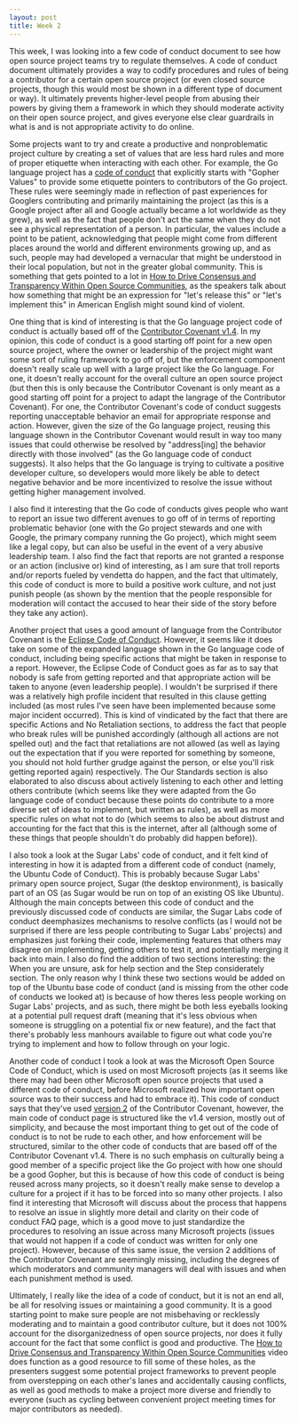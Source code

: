 ```yaml
---
layout: post
title: Week 2
---
```


This week, I was looking into a few code of conduct document to see how open source project teams try to regulate themselves. A code of conduct document ultimately provides a way to codify procedures and rules of being a contributor for a certain open source project (or even closed source projects, though this would most be shown in a different type of document or way). It ultimately prevents higher-level people from abusing their powers by giving them a framework in which they should moderate activity on their open source project, and gives everyone else clear guardrails in what is and is not appropriate activity to do online.
<!--more-->

Some projects want to try and create a productive and nonproblematic project culture by creating a set of values that are less hard rules and more of proper etiquette when interacting with each other. For example, the Go language project has a [code of conduct](https://go.dev/conduct) that explicitly starts with "Gopher Values" to provide some etiquette pointers to contributors of the Go project. These rules were seemingly made in reflection of past experiences for Googlers contributing and primarily maintaining the project (as this is a Google project after all and Google actually became a lot worldwide as they grew), as well as the fact that people don't act the same when they do not see a physical representation of a person. In particular, the values include a point to be patient, acknowledging that people might come from different places around the world and different environments growing up, and as such, people may had developed a vernacular that might be understood in their local population, but not in the greater global community. This is something that gets pointed to a lot in [How to Drive Consensus and Transparency Within Open Source Communities](https://www.youtube.com/watch?v=ZYwTDNA3Uac), as the speakers talk about how something that might be an expression for "let's release this" or "let's implement this" in American English might sound kind of violent. 

One thing that is kind of interesting is that the Go language project code of conduct is actually based off of the [Contributor Covenant v1.4](https://www.contributor-covenant.org/version/1/4/code-of-conduct). In my opinion, this code of conduct is a good starting off point for a new open source project, where the owner or leadership of the project might want some sort of ruling framework to go off of, but the enforcement component doesn't really scale up well with a large project like the Go language. For one, it doesn't really account for the overall culture an open source project (but then this is only because the Contributor Covenant is only meant as a good starting off point for a project to adapt the langrage of the Contributor Covenant). For one, the Contributor Covenant's code of conduct suggests reporting unacceptable behavior an email for appropriate response and action. However, given the size of the Go language project, reusing this language shown in the Contributor Covenant would result in way too many issues that could otherwise be resolved by "address[ing] the behavior directly with those involved" (as the Go language code of conduct suggests). It also helps that the Go language is trying to cultivate a positive developer culture, so developers would more likely be able to detect negative behavior and be more incentivized to resolve the issue without getting higher management involved. 

I also find it interesting that the Go code of conducts gives people who want to report an issue two different avenues to go off of in terms of reporting problematic behavior (one with the Go project stewards and one with Google, the primary company running the Go project), which might seem like a legal copy, but can also be useful in the event of a very abusive leadership team. I also find the fact that reports are not granted a response or an action (inclusive or) kind of interesting, as I am sure that troll reports and/or reports fueled by vendetta do happen, and the fact that ultimately, this code of conduct is more to build a positive work culture, and not just punish people (as shown by the mention that the people responsible for moderation will contact the accused to hear their side of the story before they take any action).

Another project that uses a good amount of language from the Contributor Covenant is the [Eclipse Code of Conduct](https://www.eclipse.org/org/documents/Community_Code_of_Conduct.php). However, it seems like it does take on some of the expanded language shown in the Go language code of conduct, including being specific actions that might be taken in response to a report. However, the Eclipse Code of Conduct goes as far as to say that nobody is safe from getting reported and that appropriate action will be taken to anyone (even leadership people). I wouldn't be surprised if there was a relatively high profile incident that resulted in this clause getting included (as most rules I've seen have been implemented because some major incident occurred). This is kind of vindicated by the fact that there are specific Actions and No Retaliation sections, to address the fact that people who break rules will be punished accordingly (although all actions are not spelled out) and the fact that retaliations are not allowed (as well as laying out the expectation that if you were reported for something by someone, you should not hold further grudge against the person, or else you'll risk getting reported again) respectively. The Our Standards section is also elaborated to also discuss about actively listening to each other and letting others contribute (which seems like they were adapted from the Go language code of conduct because these points do contribute to a more diverse set of ideas to implement, but written as rules), as well as more specific rules on what not to do (which seems to also be about distrust and accounting for the fact that this is the internet, after all (although some of these things that people shouldn't do probably did happen before)).

I also took a look at the Sugar Labs' code of conduct, and it felt kind of interesting in how it is adapted from a different code of conduct (namely, the Ubuntu Code of Conduct). This is probably because Sugar Labs' primary open source project, Sugar (the desktop environment), is basically part of an OS (as Sugar would be run on top of an existing OS like Ubuntu). Although the main concepts between this code of conduct and the previously discussed code of conducts are similar, the Sugar Labs code of conduct deemphasizes mechanisms to resolve conflicts (as I would not be surprised if there are less people contributing to Sugar Labs' projects) and emphasizes just forking their code, implementing features that others may disagree on implementing, getting others to test it, and potentially merging it back into main. I also do find the addition of two sections interesting: the When you are unsure, ask for help section and the Step considerately section. The only reason why I think these two sections would be added on top of the Ubuntu base code of conduct (and is missing from the other code of conducts we looked at) is because of how theres less people working on Sugar Labs' projects, and as such, there might be both less eyeballs looking at a potential pull request draft (meaning that it's less obvious when someone is struggling on a potential fix or new feature), and the fact that there's probably less manhours available to figure out what code you're trying to implement and how to follow through on your logic. 

Another code of conduct I took a look at was the Microsoft Open Source Code of Conduct, which is used on most Microsoft projects (as it seems like there may had been other Microsoft open source projects that used a different code of conduct, before Microsoft realized how important open source was to their success and had to embrace it). This code of conduct says that they've used [version 2](https://www.contributor-covenant.org/version/2/0/code_of_conduct.html) of the Contributor Covenant, however, the main code of conduct page is structured like the v1.4 version, mostly out of simplicity, and because the most important thing to get out of the code of conduct is to not be rude to each other, and how enforcement will be structured, similar to the other code of conducts that are based off of the Contributor Covenant v1.4. There is no such emphasis on culturally being a good member of a specific project like the Go project with how one should be a good Gopher, but this is because of how this code of conduct is being reused across many projects, so it doesn't really make sense to develop a culture for a project if it has to be forced into so many other projects. I also find it interesting that Microsoft will discuss about the process that happens to resolve an issue in slightly more detail and clarity on their code of conduct FAQ page, which is a good move to just standardize the procedures to resolving an issue across many Microsoft projects (issues that would not happen if a code of conduct was written for only one project). However, because of this same issue, the version 2 additions of the Contributor Covenant are seemingly missing, including the degrees of which moderators and community managers will deal with issues and when each punishment method is used.

Ultimately, I really like the idea of a code of conduct, but it is not an end all, be all for resolving issues or maintaining a good community. It is a good starting point to make sure people are not misbehaving or recklessly moderating and to maintain a good contributor culture, but it does not 100% account for the disorganizedness of open source projects, nor does it fully account for the fact that some conflict is good and productive. The [How to Drive Consensus and Transparency Within Open Source Communities](https://www.youtube.com/watch?v=ZYwTDNA3Uac) video does function as a good resource to fill some of these holes, as the presenters suggest some potential project frameworks to prevent people from overstepping on each other's lanes and accidentally causing conflicts, as well as good methods to make a project more diverse and friendly to everyone (such as cycling between convenient project meeting times for major contributors as needed). 
